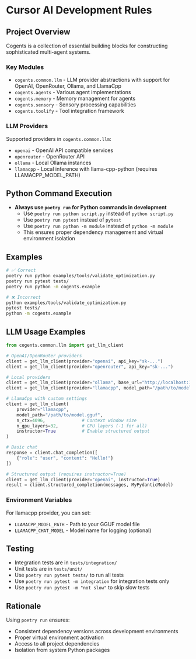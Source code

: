 # Cursor AI Development Rules

## Project Overview

Cogents is a collection of essential building blocks for constructing sophisticated multi-agent systems.

### Key Modules
- `cogents.common.llm` - LLM provider abstractions with support for OpenAI, OpenRouter, Ollama, and LlamaCpp
- `cogents.agents` - Various agent implementations
- `cogents.memory` - Memory management for agents
- `cogents.sensory` - Sensory processing capabilities
- `cogents.toolify` - Tool integration framework

### LLM Providers
Supported providers in `cogents.common.llm`:
- `openai` - OpenAI API compatible services
- `openrouter` - OpenRouter API
- `ollama` - Local Ollama instances  
- `llamacpp` - Local inference with llama-cpp-python (requires LLAMACPP_MODEL_PATH)

## Python Command Execution

- **Always use `poetry run` for Python commands in development**
  - Use `poetry run python script.py` instead of `python script.py`
  - Use `poetry run pytest` instead of `pytest`
  - Use `poetry run python -m module` instead of `python -m module`
  - This ensures proper dependency management and virtual environment isolation

## Examples

```bash
# ✅ Correct
poetry run python examples/tools/validate_optimization.py
poetry run pytest tests/
poetry run python -m cogents.example

# ❌ Incorrect
python examples/tools/validate_optimization.py
pytest tests/
python -m cogents.example
```

## LLM Usage Examples

```python
from cogents.common.llm import get_llm_client

# OpenAI/OpenRouter providers
client = get_llm_client(provider="openai", api_key="sk-...")
client = get_llm_client(provider="openrouter", api_key="sk-...")

# Local providers
client = get_llm_client(provider="ollama", base_url="http://localhost:11434")
client = get_llm_client(provider="llamacpp", model_path="/path/to/model.gguf")

# LlamaCpp with custom settings
client = get_llm_client(
    provider="llamacpp", 
    model_path="/path/to/model.gguf",
    n_ctx=4096,              # Context window size
    n_gpu_layers=32,         # GPU layers (-1 for all)
    instructor=True          # Enable structured output
)

# Basic chat
response = client.chat_completion([
    {"role": "user", "content": "Hello!"}
])

# Structured output (requires instructor=True)
client = get_llm_client(provider="openai", instructor=True)
result = client.structured_completion(messages, MyPydanticModel)
```

### Environment Variables

For llamacpp provider, you can set:
- `LLAMACPP_MODEL_PATH` - Path to your GGUF model file
- `LLAMACPP_CHAT_MODEL` - Model name for logging (optional)

## Testing

- Integration tests are in `tests/integration/`
- Unit tests are in `tests/unit/`
- Use `poetry run pytest tests/` to run all tests
- Use `poetry run pytest -m integration` for integration tests only
- Use `poetry run pytest -m "not slow"` to skip slow tests

## Rationale

Using `poetry run` ensures:
- Consistent dependency versions across development environments
- Proper virtual environment activation
- Access to all project dependencies
- Isolation from system Python packages